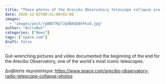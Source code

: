 ```yaml
---
title: "These photos of the Arecibo Observatory telescope collapse are just heartbreaking"
date: 2020-12-02T00:51:00+01:00
images:
  - "images/post/rpWB5TRp7Jq9BAGEBhFkxd.jpg"
author: "AstroBot"
categories: ["News"]
tags: ["space.com"]
draft: false
---
```


Gut-wrenching pictures and video documented the beginning of the end for the Arecibo Observatory, one of the world's most iconic telescopes. 

Διαβάστε περισσότερα: https://www.space.com/arecibo-observatory-radio-telescope-collapse-photos

